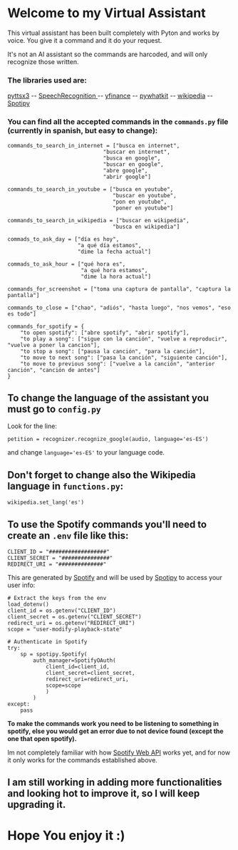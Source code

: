 # Welcome to my Virtual Assistant

This virtual assistant has been built completely with Pyton and works by voice.
You give it a command and it do your request.

It's not an AI assistant so the commands are harcoded, and will only recognize those written.

### The libraries used are:
[pyttsx3](https://pypi.org/project/pyttsx3/) -- [SpeechRecognition ](https://pypi.org/project/SpeechRecognition/) -- [yfinance](https://pypi.org/project/yfinance/) -- [pywhatkit](https://pypi.org/project/pywhatkit/) -- [wikipedia](https://github.com/goldsmith/Wikipedia) -- [Spotipy](https://spotipy.readthedocs.io/en/2.24.0/#)

### You can find all the accepted commands in the `commands.py` file (currently in spanish, but easy to change):
```
commands_to_search_in_internet = ["busca en internet", 
                              "buscar en internet", 
                              "busca en google", 
                              "buscar en google",
                              "abre google",
                              "abrir google"]

commands_to_search_in_youtube = ["busca en youtube",
                                 "buscar en youtube",
                                 "pon en youtube",
                                 "poner en youtube"]

commands_to_search_in_wikipedia = ["buscar en wikipedia",
                                 "busca en wikipedia"]

commads_to_ask_day = ["día es hoy",
                      "a qué día estamos",
                      "dime la fecha actual"]

commads_to_ask_hour = ["qué hora es",
                       "a qué hora estamos",
                       "dime la hora actual"]

commands_for_screenshot = ["toma una captura de pantalla", "captura la pantalla"]

commands_to_close = ["chao", "adiós", "hasta luego", "nos vemos", "eso es todo"]

commands_for_spotify = {
    "to open spotify": ["abre spotify", "abrir spotify"],
    "to play a song": ["sigue con la canción", "vuelve a reproducir", "vuelve a poner la cancion"],
    "to stop a song": ["pausa la canción", "para la canción"],
    "to move to next song": ["pasa la canción", "siguiente canción"],
    "to move to previous song": ["vuelve a la canción", "anterior canción", "canción de antes"]
}
```

## To change the language of the assistant you must go to `config.py` 
Look for the line:
```
petition = recognizer.recognize_google(audio, language='es-ES')
```
and change `language='es-ES'` to your language code.

## Don't forget to change also the Wikipedia language in `functions.py`:
```
wikipedia.set_lang('es')
```

## To use the Spotify commands you'll need to create an `.env` file like this:
```
CLIENT_ID = "##################"
CLIENT_SECRET = "###############"
REDIRECT_URI = "##############"
```
This are generated by [Spotify](https://developer.spotify.com/documentation/web-api) and will be used by [Spotipy](https://spotipy.readthedocs.io/en/2.24.0/#) to access your user info:
```
# Extract the keys from the env
load_dotenv()
client_id = os.getenv("CLIENT_ID")
client_secret = os.getenv("CLIENT_SECRET")
redirect_uri = os.getenv("REDIRECT_URI")
scope = "user-modify-playback-state"

# Authenticate in Spotify
try:
    sp = spotipy.Spotify(
        auth_manager=SpotifyOAuth(
            client_id=client_id, 
            client_secret=client_secret, 
            redirect_uri=redirect_uri, 
            scope=scope
            )
        )
except:
    pass
```
**To make the commands work you need to be listening to something in spotify, else you would get an error due to not device found (except the one that open spotify).**

Im not completely familiar with how [Spotify Web API](https://developer.spotify.com/documentation/web-api) works yet, and for now it only works for the commands established above.

## I am still working in adding more functionalities and looking hot to improve it, so I will keep upgrading it.

# Hope You enjoy it :)
